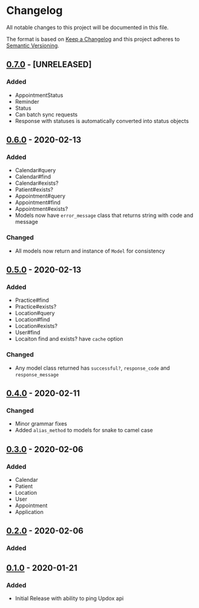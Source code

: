 # Changelog
All notable changes to this project will be documented in this file.

The format is based on [Keep a Changelog](http://keepachangelog.com/en/1.0.0/)
and this project adheres to [Semantic Versioning](http://semver.org/spec/v2.0.0.html).

## [0.7.0] - [UNRELEASED]
### Added
- AppointmentStatus
- Reminder
- Status
- Can batch sync requests
- Response with statuses is automatically converted into status objects

## [0.6.0] - 2020-02-13
### Added
- Calendar#query
- Calendar#find
- Calendar#exists?
- Patient#exists?
- Appointment#query
- Appointment#find
- Appointment#exists?
- Models now have `error_message` class that returns string with code and message

### Changed
- All models now return and instance of `Model` for consistency

## [0.5.0] - 2020-02-13
### Added
- Practice#find
- Practice#exists?
- Location#query
- Location#find
- Location#exists?
- User#find
- Locaiton find and exists? have `cache` option

### Changed
- Any model class returned has `successful?`, `response_code` and `response_message`

## [0.4.0] - 2020-02-11
### Changed
- Minor grammar fixes
- Added `alias_method` to models for snake to camel case

## [0.3.0] - 2020-02-06
### Added
- Calendar
- Patient
- Location
- User
- Appointment
- Application

## [0.2.0] - 2020-02-06
### Added

## [0.1.0] - 2020-01-21
### Added
- Initial Release with ability to ping Updox api

[0.7.0]: https://github.com/WeInfuse/updox/compare/v0.6.0...HEAD
[0.6.0]: https://github.com/WeInfuse/updox/compare/v0.5.0...v0.6.0
[0.5.0]: https://github.com/WeInfuse/updox/compare/v0.4.0...v0.5.0
[0.4.0]: https://github.com/WeInfuse/updox/compare/v0.3.0...v0.4.0
[0.3.0]: https://github.com/WeInfuse/updox/compare/v0.2.0...v0.3.0
[0.2.0]: https://github.com/WeInfuse/updox/compare/v0.1.0...v0.2.0
[0.1.0]: https://github.com/WeInfuse/updox/compare/v0.1.0
